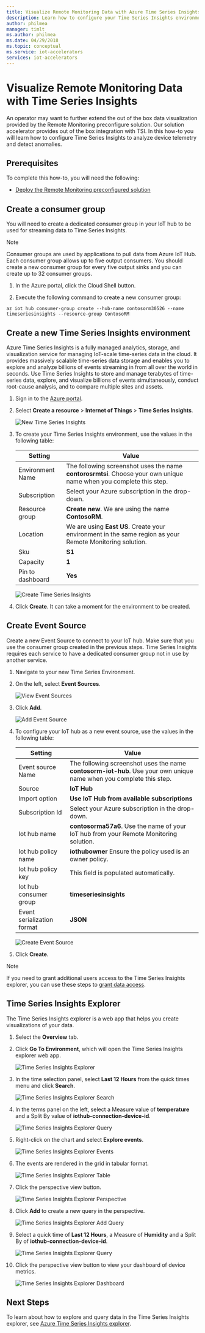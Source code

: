 ```yaml
---
title: Visualize Remote Monitoring Data with Azure Time Series Insights | Microsoft Docs
description: Learn how to configure your Time Series Insights environment to explore and analyze the time series data of your Remote Monitoring solution.
author: philmea
manager: timlt
ms.author: philmea
ms.date: 04/29/2018
ms.topic: conceptual
ms.service: iot-accelerators
services: iot-accelerators
---
```


# Visualize Remote Monitoring Data with Time Series Insights

An operator may want to further extend the out of the box data visualization provided by the Remote Monitoring preconfigure solution. Our solution accelerator provides out of the box integration with TSI. In this how-to you will learn how to configure Time Series Insights to analyze device telemetry and detect anomalies.

## Prerequisites

To complete this how-to, you will need the following:

* [Deploy the Remote Monitoring preconfigured solution](quickstart-remote-monitoring-deploy.md)

## Create a consumer group

You will need to create a dedicated consumer group in your IoT hub to be used for streaming data to Time Series Insights.

> [!NOTE]
> Consumer groups are used by applications to pull data from Azure IoT Hub. Each consumer group allows up to five output consumers. You should create a new consumer group for every five output sinks and you can create up to 32 consumer groups.

1. In the Azure portal, click the Cloud Shell button.

1. Execute the following command to create a new consumer group:

```azurecli-interactive
az iot hub consumer-group create --hub-name contosorm30526 --name timeseriesinsights --resource-group ContosoRM
```

## Create a new Time Series Insights environment

Azure Time Series Insights is a fully managed analytics, storage, and visualization service for managing IoT-scale time-series data in the cloud. It provides massively scalable time-series data storage and enables you to explore and analyze billions of events streaming in from all over the world in seconds. Use Time Series Insights to store and manage terabytes of time-series data, explore, and visualize billions of events simultaneously, conduct root-cause analysis, and to compare multiple sites and assets.

1. Sign in to the [Azure portal](http://portal.azure.com/).

1. Select **Create a resource** > **Internet of Things** > **Time Series Insights**.

    ![New Time Series Insights](./media/iot-accelerators-remote-monitoring-time-series-insights/new-time-series-insights.png)

1. To create your Time Series Insights environment, use the values in the following table:

    | Setting | Value |
    | ------- | ----- |
    | Environment Name | The following screenshot uses the name **contorosrmtsi**. Choose your own unique name when you complete this step. |
    | Subscription | Select your Azure subscription in the drop-down. |
    | Resource group | **Create new**. We are using the name **ContosoRM**. |
    | Location | We are using **East US**. Create your environment in the same region as your Remote Monitoring solution. |
    | Sku |**S1** |
    | Capacity | **1** |
    | Pin to dashboard | **Yes** |

    ![Create Time Series Insights](./media/iot-accelerators-remote-monitoring-time-series-insights/new-time-series-insights-create.png)

1. Click **Create**. It can take a moment for the environment to be created.

## Create Event Source

Create a new Event Source to connect to your IoT hub. Make sure that you use the consumer group created in the previous steps. Time Series Insights requires each service to have a dedicated consumer group not in use by another service.

1. Navigate to your new Time Series Environment.

1. On the left, select **Event Sources**.

    ![View Event Sources](./media/iot-accelerators-remote-monitoring-time-series-insights/time-series-insights-event-sources.png)

1. Click **Add**.

    ![Add Event Source](./media/iot-accelerators-remote-monitoring-time-series-insights/time-series-insights-event-sources-add.png)

1. To configure your IoT hub as a new event source, use the values in the following table:

    | Setting | Value |
    | ------- | ----- |
    | Event source Name | The following screenshot uses the name **contosorm-iot-hub**. Use your own unique name when you complete this step. |
    | Source | **IoT Hub** |
    | Import option | **Use IoT Hub from available subscriptions** |
    | Subscription Id | Select your Azure subscription in the drop-down. |
    | Iot hub name | **contosorma57a6**. Use the name of your IoT hub from your Remote Monitoring solution. |
    | Iot hub policy name | **iothubowner** Ensure the policy used is an owner policy. |
    | Iot hub policy key | This field is populated automatically. |
    | Iot hub consumer group | **timeseriesinsights** |
    | Event serialization format | **JSON**     | Timestamp property name | Leave blank |

    ![Create Event Source](./media/iot-accelerators-remote-monitoring-time-series-insights/time-series-insights-event-source-create.png)

1. Click **Create**.

> [!NOTE]
> If you need to grant additional users access to the Time Series Insights explorer, you can use these steps to [grant data access](https://docs.microsoft.com/azure/time-series-insights/time-series-insights-data-access#grant-data-access).

## Time Series Insights Explorer

The Time Series Insights explorer is a web app that helps you create visualizations of your data.

1. Select the **Overview** tab.

1. Click **Go To Environment**, which will open the Time Series Insights explorer web app.

    ![Time Series Insights Explorer](./media/iot-accelerators-remote-monitoring-time-series-insights/time-series-insights-environment.png)

1. In the time selection panel, select **Last 12 Hours** from the quick times menu and click **Search**.

    ![Time Series Insights Explorer Search](./media/iot-accelerators-remote-monitoring-time-series-insights/time-series-insights-search-time.png)

1. In the terms panel on the left, select a Measure value of **temperature** and a Split By value of **iothub-connection-device-id**.

    ![Time Series Insights Explorer Query](./media/iot-accelerators-remote-monitoring-time-series-insights/time-series-insights-query1.png)

1. Right-click on the chart and select **Explore events**.

    ![Time Series Insights Explorer Events](./media/iot-accelerators-remote-monitoring-time-series-insights/time-series-insights-explore-events.png)

1. The events are rendered in the grid in tabular format.

    ![Time Series Insights Explorer Table](./media/iot-accelerators-remote-monitoring-time-series-insights/time-series-insights-table.png)

1. Click the perspective view button.

    ![Time Series Insights Explorer Perspective](./media/iot-accelerators-remote-monitoring-time-series-insights/time-series-insights-explorer-perspective.png)

1. Click **Add** to create a new query in the perspective.

    ![Time Series Insights Explorer Add Query](./media/iot-accelerators-remote-monitoring-time-series-insights/time-series-insights-new-query.png)

1. Select a quick time of **Last 12 Hours**, a Measure of **Humidity** and a Split By of **iothub-connection-device-id**.

    ![Time Series Insights Explorer Query](./media/iot-accelerators-remote-monitoring-time-series-insights/time-series-insights-query2.png)

1. Click the perspective view button to view your dashboard of device metrics.

    ![Time Series Insights Explorer Dashboard](./media/iot-accelerators-remote-monitoring-time-series-insights/time-series-insights-dashboard.png)

## Next Steps

To learn about how to explore and query data in the Time Series Insights explorer, see [Azure Time Series Insights explorer](https://docs.microsoft.com/azure/time-series-insights/time-series-insights-explorer).
